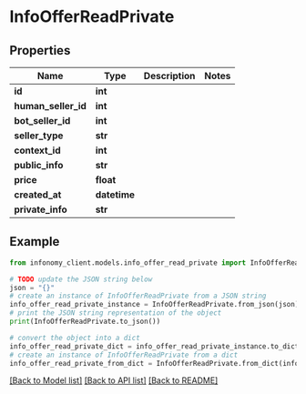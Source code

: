 # InfoOfferReadPrivate


## Properties

Name | Type | Description | Notes
------------ | ------------- | ------------- | -------------
**id** | **int** |  | 
**human_seller_id** | **int** |  | 
**bot_seller_id** | **int** |  | 
**seller_type** | **str** |  | 
**context_id** | **int** |  | 
**public_info** | **str** |  | 
**price** | **float** |  | 
**created_at** | **datetime** |  | 
**private_info** | **str** |  | 

## Example

```python
from infonomy_client.models.info_offer_read_private import InfoOfferReadPrivate

# TODO update the JSON string below
json = "{}"
# create an instance of InfoOfferReadPrivate from a JSON string
info_offer_read_private_instance = InfoOfferReadPrivate.from_json(json)
# print the JSON string representation of the object
print(InfoOfferReadPrivate.to_json())

# convert the object into a dict
info_offer_read_private_dict = info_offer_read_private_instance.to_dict()
# create an instance of InfoOfferReadPrivate from a dict
info_offer_read_private_from_dict = InfoOfferReadPrivate.from_dict(info_offer_read_private_dict)
```
[[Back to Model list]](../README.md#documentation-for-models) [[Back to API list]](../README.md#documentation-for-api-endpoints) [[Back to README]](../README.md)


